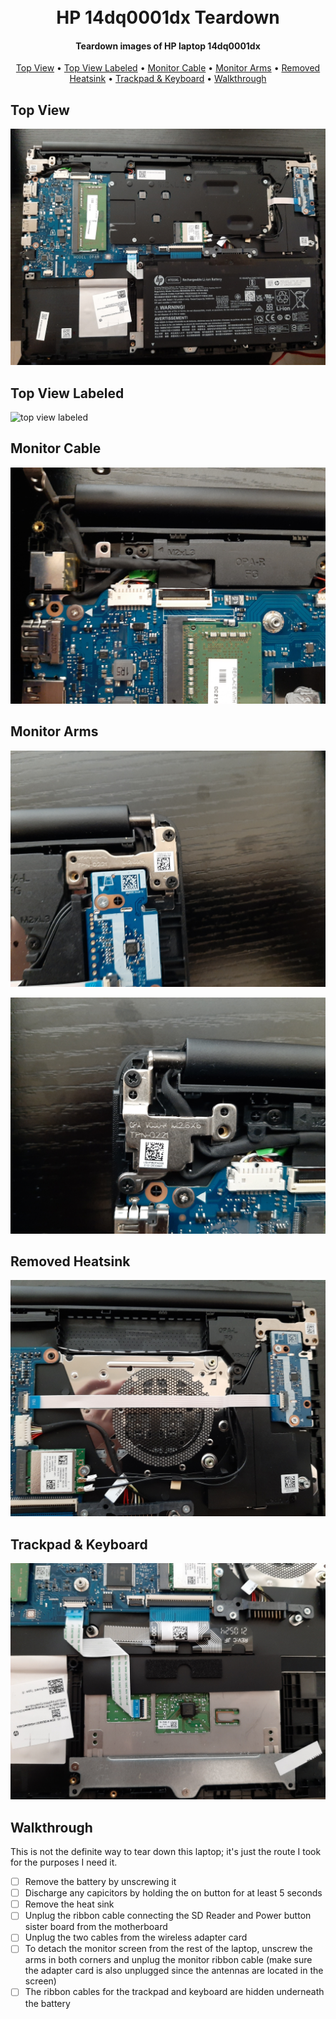 
<h1 align="center">
<br>
  HP 14dq0001dx Teardown
  <br>
</h1>

<h4 align="center">Teardown images of HP laptop 14dq0001dx</h4>

<p align="center">
  <a href="#top-view">Top View</a> •
  <a href="#top-view-labeled">Top View Labeled</a> •
  <a href="#monitor-cable">Monitor Cable</a> •
  <a href="#monitor-arms">Monitor Arms</a> •
  <a href="#removed-heatsink">Removed Heatsink</a> •
  <a href="#trackpad--keyboard">Trackpad & Keyboard</a> •
  <a href="#walkthrough">Walkthrough</a>


</p>

## Top View

![top view](images/top-view.jpg)

## Top View Labeled

![top view labeled](images/top-view-labeled.png)

## Monitor Cable

![Monitor Cable](images/monitor-cable.jpg)

## Monitor Arms

![Monitor Arm Left](images/monitor-arm-left.jpg)

![Monitor Arm Right](images/monitor-arm-right.jpg)

## Removed Heatsink

![Removed Heatsink](images/removed-heatsink.jpg)

## Trackpad & Keyboard

![Trackpad & Keyboard](images/trackpad-keyboard.jpg)

## Walkthrough

This is not the definite way to tear down this laptop; it's just the route I took for the purposes I need it.

- [ ] Remove the battery by unscrewing it
- [ ] Discharge any capicitors by holding the on button for at least 5 seconds
- [ ] Remove the heat sink
- [ ] Unplug the ribbon cable connecting the SD Reader and Power button sister board from the motherboard
- [ ] Unplug the two cables from the wireless adapter card
- [ ] To detach the monitor screen from the rest of the laptop, unscrew the arms in both corners and unplug the monitor ribbon cable (make sure the adapter card is also unplugged since the antennas are located in the screen)
- [ ] The ribbon cables for the trackpad and keyboard are hidden underneath the battery
